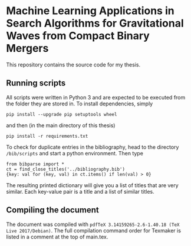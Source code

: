 # Machine Learning Applications in Search Algorithms for Gravitational Waves from Compact Binary Mergers

This repository contains the source code for my thesis.

## Running scripts
All scripts were written in Python 3 and are expected to be executed
from the folder they are stored in. To install dependencies, simply
```
pip install --upgrade pip setuptools wheel
```
and then (in the main directory of this thesis)
```
pip install -r requirements.txt
```

To check for duplicate entries in the bibliography, head to the directory
`/bib/scripts` and start a python environment. Then type
```
from bibparse import *
ct = find_close_titles('../bibliography.bib')
{key: val for (key, val) in ct.items() if len(val) > 0}
```
The resulting printed dictionary will give you a list of titles that are
very similar. Each key-value pair is a title and a list of similar
titles.

## Compiling the document
The document was compiled with `pdfTeX 3.14159265-2.6-1.40.18 (TeX Live 2017/Debian)`.
The full compilation command order for Texmaker is listed in a comment
at the top of main.tex.